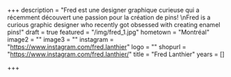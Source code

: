 +++
description = "Fred est une designer graphique curieuse qui a récemment découvert une passion pour la création de pins! \nFred is a curious graphic designer who recently got obsessed with creating enamel pins!"
draft = true
featured = "/img/fred_1.jpg"
hometown = "Montréal"
image2 = ""
image3 = ""
instagram = "https://www.instagram.com/fred.lanthier"
logo = ""
shopurl = "https://www.instagram.com/fred.lanthier/"
title = "Fred Lanthier"
years = []

+++
